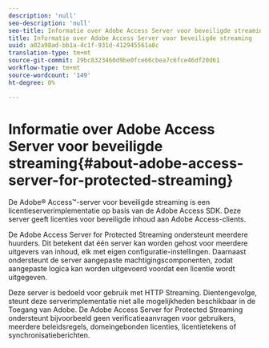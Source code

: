 ```yaml
---
description: 'null'
seo-description: 'null'
seo-title: Informatie over Adobe Access Server voor beveiligde streaming
title: Informatie over Adobe Access Server voor beveiligde streaming
uuid: a02a98ad-bb1a-4c1f-931d-412945561a8c
translation-type: tm+mt
source-git-commit: 29bc8323460d9be0fce66cbea7c6fce46df20d61
workflow-type: tm+mt
source-wordcount: '149'
ht-degree: 0%

---
```



# Informatie over Adobe Access Server voor beveiligde streaming{#about-adobe-access-server-for-protected-streaming}

De Adobe® Access™-server voor beveiligde streaming is een licentieserverimplementatie op basis van de Adobe Access SDK. Deze server geeft licenties voor beveiligde inhoud aan Adobe Access-clients.

De Adobe Access Server for Protected Streaming ondersteunt meerdere huurders. Dit betekent dat één server kan worden gehost voor meerdere uitgevers van inhoud, elk met eigen configuratie-instellingen. Daarnaast ondersteunt de server aangepaste machtigingscomponenten, zodat aangepaste logica kan worden uitgevoerd voordat een licentie wordt uitgegeven.

Deze server is bedoeld voor gebruik met HTTP Streaming. Dientengevolge, steunt deze serverimplementatie niet alle mogelijkheden beschikbaar in de Toegang van Adobe. De Adobe Access Server for Protected Streaming ondersteunt bijvoorbeeld geen verificatieaanvragen voor gebruikers, meerdere beleidsregels, domeingebonden licenties, licentietekens of synchronisatieberichten.
